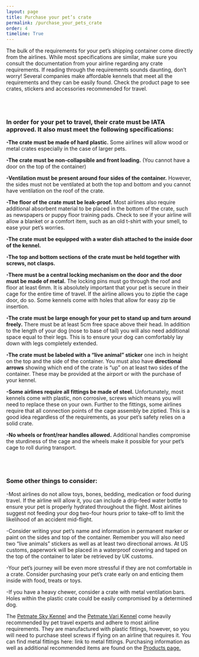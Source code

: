 ```yaml
---
layout: page
title: Purchase your pet’s crate
permalink: /purchase_your_pets_crate
order: 4
timeline: True
---
```

The bulk of the requirements for your pet’s shipping container come directly from the airlines.  While most specifications are similar, make sure you consult the documentation from your airline regarding any crate requirements.  If reading through the requirements sounds daunting, don’t worry!  Several companies make affordable kennels that meet all the requirements and they can be easily found.  Check the product page to see crates, stickers and accessories recommended for travel.

<br><br>
<h3>In order for your pet to travel, their crate must be IATA approved.  It also must meet the following specifications:</h3>

<b>-The crate must be made of hard plastic.</b>  Some airlines will allow wood or metal crates especially in the case of larger pets.

<b>-The crate must be non-collapsible and front loading.</b>  (You cannot have a door on the top of the container)

<b>-Ventilation must be present around four sides of the container.</b>  However, the sides must not be ventilated at both the top and bottom and you cannot have ventilation on the roof of the crate.

<b>-The floor of the crate must be leak-proof.</b>  Most airlines also require additional absorbent material to be placed in the bottom of the crate, such as newspapers or puppy floor training pads.  Check to see if your airline will allow a blanket or a comfort item, such as an old t-shirt with your smell, to ease your pet’s worries.

<b>-The crate must be equipped with a water dish attached to the inside door of the kennel.</b>  

<b>-The top and bottom sections of the crate must be held together with screws, not clasps.</b>  

<b>-There must be a central locking mechanism on the door and the door must be made of metal.</b>  The locking pins must go through the roof and floor at least 6mm.  It is absolutely important that your pet is secure in their cage for the entire time of travel.  If the airline allows you to ziptie the cage door, do so.  Some kennels come with holes that allow for easy zip tie insertion.  

<b>-The crate must be large enough for your pet to stand up and turn around freely.</b>  There must be at least 5cm free space above their head.  In addition to the length of your dog (nose to base of tail) you will also need additional space equal to their legs.  This is to ensure your dog can comfortably lay down with legs completely extended.    

<b>-The crate must be labeled with a “live animal” sticker</b> one inch in height on the top and the side of the container.  You must also have <b>directional arrows</b> showing which end of the crate is “up” on at least two sides of the container.  These may be provided at the airport or with the purchase of your kennel.  

<b>-Some airlines require all fittings be made of steel.</b>  Unfortunately, most kennels come with plastic, non corrosive, screws which means you will need to replace these on your own.  Further to the fittings, some airlines require that all connection points of the cage assembly be ziptied.  This is a good idea regardless of the requirements, as your pet’s safety relies on a solid crate.

<b>-No wheels or front/rear handles allowed.</b>  Additional handles compromise the sturdiness of the cage and the wheels make it possible for your pet’s cage to roll during transport.  

<br><br>
<h3>Some other things to consider:</h3>

-Most airlines do not allow toys, bones, bedding, medication or food during travel.  If the airline will allow it, you can include a drip-feed water bottle to ensure your pet is properly hydrated throughout the flight.  Most airlines suggest not feeding your dog two-four hours prior to take-off to limit the likelihood of an accident mid-flight.

-Consider writing your pet’s name and information in permanent marker or paint on the sides and top of the container.  Remember you will also need two “live animals” stickers as well as at least two directional arrows.  At US customs, paperwork will be placed in a waterproof covering and taped on the top of the container to later be retrieved by UK customs. 

-Your pet’s journey will be even more stressful if they are not comfortable in a crate.  Consider purchasing your pet’s crate early on and enticing them inside with food, treats or toys.  

-If you have a heavy chewer, consider a crate with metal ventilation bars.  Holes within the plastic crate could be easily compromised by a determined dog.


The <a href="https://www.amazon.com/Petmate-Kennel-Pets-15-Pound-Light/dp/B01IO8YKHS/ref=sr_1_8?ie=UTF8&qid=1483658584&sr=8-8&keywords=petmate+sky+kennel">Petmate Sky Kennel</a> and the <a href="https://www.amazon.com/Ultra-Vari-Kennel-28-25-30LB/dp/B000MLG484/ref=sr_1_2?ie=UTF8&qid=1483658674&sr=8-2&keywords=petmate+vari+kennel">Petmate Vari Kennel</a> come heavily recommended by pet travel experts and adhere to most airline requirements.  They are manufactured with plastic fittings, however, so you will need to purchase steel screws if flying on an airline that requires it.  You can find metal fittings here: link to metal fittings.  Purchasing information as well as additional recommended items are found on the <a href="/products">Products page.</a>
